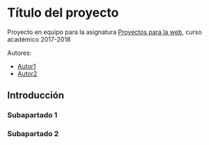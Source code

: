 # Título del proyecto

Proyecto en equipo para la asignatura [Proyectos para la web](https://github.com/DeustoPWEB/pweb2017/issues), curso académico 2017-2018

Autores: 
- [Autor1](link)
- [Autor2](link)

## Introducción

### Subapartado 1

### Subapartado 2
